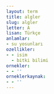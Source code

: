```yaml
---
layout: term
title: algler
slug: algler
letter: A
lisan: Türkçe
anlamlar:
- su yosunları
ozellikler:
- - isim
  - bitki bilimi
ornekler:
- - ''
orneklerkaynak:
- - ''
---
```

